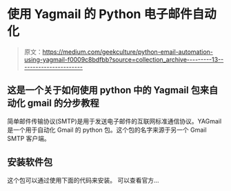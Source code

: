 # 使用 Yagmail 的 Python 电子邮件自动化

> 原文：<https://medium.com/geekculture/python-email-automation-using-yagmail-f0009c8bdfbb?source=collection_archive---------13----------------------->

## 这是一个关于如何使用 python 中的 Yagmail 包来自动化 gmail 的分步教程

简单邮件传输协议(SMTP)是用于发送电子邮件的互联网标准通信协议。YAGmail 是一个用于自动化 Gmail 的 python 包。这个包的名字来源于另一个 Gmail SMTP 客户端。

## 安装软件包

这个包可以通过使用下面的代码来安装。
可以查看官方…